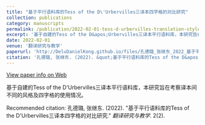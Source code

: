 ```yaml
---
title: "基于平行语料库的Tess of the D\'Urbervilles三译本四字格的对比研究"
collection: publications
category: manuscripts
permalink: /publication/2022-02-01-tess-d-urbervilles-translation-style
excerpt: '基于自建的Tess of the D&apos;Urbervilles三译本平行语料库，本研究旨在考察译本间不同的风格及四字格的使用情况。'
date: 2022-02-01
venue: '翻译研究与教学'
paperurl: 'http://DeluDanielKong.github.io/files/孔德璐_张继东_2022_基于平行语料库的Tess of the D'Urbervilles三译本四字格的对比研究.pdf'
citation: '孔德璐, 张继东. (2022). &quot;基于平行语料库的Tess of the D&apos;Urbervilles三译本四字格的对比研究.&quot; <i>翻译研究与教学</i>. 2(2).'
---
```


<a href='https://kns.cnki.net/kcms2/article/abstract?v=NR7yonmY8oPqIBJd8VHcWWoUJlj9XR2pE0aXA8ODR1pLxzzsMPWlQCpctag4jjeQanrp8i3GdEC3eiMaQR0DEtXJzjItxD7J6JVDxAhDZS3LSGQANmOCEaJNkYdduZFNGUK0vRyu4ZE=&uniplatform=NZKPT&language=CHS'>View paper info on Web</a>

基于自建的Tess of the D&apos;Urbervilles三译本平行语料库，本研究旨在考察译本间不同的风格及四字格的使用情况。

Recommended citation: 孔德璐, 张继东. (2022). "基于平行语料库的Tess of the D'Urbervilles三译本四字格的对比研究." <i>翻译研究与教学</i>. 2(2).